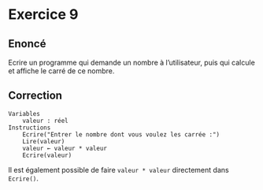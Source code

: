 # Exercice 9

## Enoncé

Ecrire un programme qui demande un nombre à l’utilisateur, puis qui calcule et  affiche le carré de ce nombre.

## Correction

```
Variables
    valeur : réel
Instructions
    Ecrire("Entrer le nombre dont vous voulez les carrée :")
    Lire(valeur)
    valeur ← valeur * valeur
    Ecrire(valeur)
```

Il est également possible de faire `valeur * valeur` directement dans `Ecrire()`.
